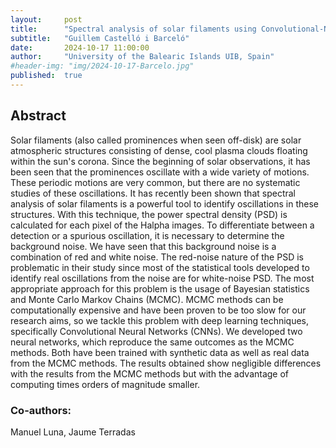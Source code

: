```yaml
---
layout:     post
title:      "Spectral analysis of solar filaments using Convolutional-Neural Networks (CNNs)"
subtitle:   "Guillem Castelló i Barceló"
date:       2024-10-17 11:00:00
author:     "University of the Balearic Islands UIB, Spain"
#header-img: "img/2024-10-17-Barcelo.jpg"
published:  true
---
```


## Abstract
Solar filaments (also called prominences when seen off-disk) are solar atmospheric structures consisting of dense, cool plasma clouds floating within the sun's corona.
Since the beginning of solar observations, it has been seen that the prominences oscillate with a wide variety of motions. These periodic motions are very common, but there are no systematic studies of these oscillations.
It has recently been shown that spectral analysis of solar filaments is a powerful tool to identify oscillations in these structures. With this technique, the power spectral density (PSD) is calculated for each pixel of the Halpha images. To differentiate between a detection or a spurious oscillation, it is necessary to determine the background noise. We have seen that this background noise is a combination of red and white noise. The red-noise nature of the PSD is problematic in their study since most of the statistical tools developed to identify real oscillations from the noise are for white-noise PSD. The most appropriate approach for this problem is the usage of Bayesian statistics and Monte Carlo Markov Chains (MCMC). MCMC methods can be computationally expensive and have been proven to be too slow for our research aims, so we tackle this problem with deep learning techniques, specifically Convolutional Neural Networks (CNNs). We developed two neural networks, which reproduce the same outcomes as the MCMC methods. Both have been trained with synthetic data as well as real data from the MCMC methods.
The results obtained show negligible differences with the results from the MCMC methods but with the advantage of computing times orders of magnitude smaller.

### Co-authors:
Manuel Luna, Jaume Terradas
